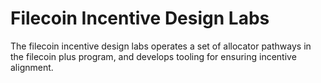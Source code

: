 # Filecoin Incentive Design Labs

The filecoin incentive design labs operates a set of allocator pathways in the filecoin plus program, and develops tooling for ensuring incentive alignment.
